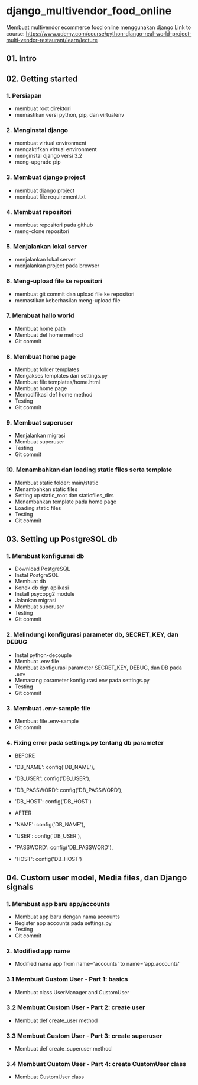 # django_multivendor_food_online

Membuat multivendor ecommerce food online menggunakan django
Link to course:
https://www.udemy.com/course/python-django-real-world-project-multi-vendor-restaurant/learn/lecture

## 01. Intro

## 02. Getting started

### 1. Persiapan

- membuat root direktori
- memastikan versi python, pip, dan virtualenv

### 2. Menginstal django

- membuat virtual environment
- mengaktifkan virtual environment
- menginstal django versi 3.2
- meng-upgrade pip

### 3. Membuat django project

- membuat django project
- membuat file requirement.txt

### 4. Membuat repositori

- membuat repositori pada github
- meng-clone repositori

### 5. Menjalankan lokal server

- menjalankan lokal server
- menjalankan project pada browser

### 6. Meng-upload file ke repositori

- membuat git commit dan upload file ke repositori
- memastikan keberhasilan meng-upload file

### 7. Membuat hallo world

- Membuat home path
- Membuat def home method
- Git commit

### 8. Membuat home page

- Membuat folder templates
- Mengakses templates dari settings.py
- Membuat file templates/home.html
- Membuat home page
- Memodifikasi def home method
- Testing
- Git commit 

### 9. Membuat superuser

- Menjalankan migrasi
- Membuat superuser
- Testing
- Git commit

### 10. Menambahkan dan loading static files serta template 

- Membuat static folder: main/static
- Menambahkan static files
- Setting up static_root dan staticfiles_dirs
- Menambahkan template pada home page
- Loading static files
- Testing
- Git commit

## 03. Setting up PostgreSQL db

### 1. Membuat konfigurasi db

- Download PostgreSQL
- Instal PostgreSQL
- Membuat db
- Konek db dgn aplikasi
- Install psycopg2 module
- Jalankan migrasi
- Membuat superuser
- Testing
- Git commit

### 2. Melindungi konfigurasi parameter db, SECRET_KEY, dan DEBUG

- Instal python-decouple
- Membuat .env file
- Membuat konfigurasi parameter SECRET_KEY, DEBUG, dan DB pada .env
- Memasang parameter konfigurasi.env pada settings.py
- Testing
- Git commit 

### 3. Membuat .env-sample file

- Membuat file .env-sample
- Git commit

### 4. Fixing error pada settings.py tentang db parameter

- BEFORE
- 'DB_NAME': config('DB_NAME'),
- 'DB_USER': config('DB_USER'),
- 'DB_PASSWORD': config('DB_PASSWORD'),
- 'DB_HOST': config('DB_HOST')

- AFTER
- 'NAME': config('DB_NAME'),
- 'USER': config('DB_USER'),
- 'PASSWORD': config('DB_PASSWORD'),
- 'HOST': config('DB_HOST')

## 04. Custom user model, Media files, dan Django signals

### 1. Membuat app baru app/accounts

- Membuat app baru dengan nama accounts
- Register app accounts pada settings.py
- Testing
- Git commit

### 2. Modified app name

- Modified nama app from name='accounts' to name='app.accounts'

### 3.1 Membuat Custom User - Part 1: basics

- Membuat class UserManager and CustomUser

### 3.2 Membuat Custom User - Part 2: create user

- Membuat def create_user method

### 3.3 Membuat Custom User - Part 3: create superuser

- Membuat def create_superuser method

### 3.4 Membuat Custom User - Part 4: create CustomUser class

- Membuat CustomUser class